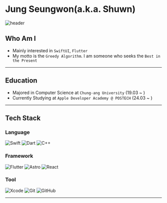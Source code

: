 # Jung Seungwon(a.k.a. Shuwn)
![header](https://capsule-render.vercel.app/api?type=venom&color=e5a0a6&height=300&section=header&text=I\'m%20a%20Greedy%20Developer%20&fontSize=40&desc=I%20do%20my%20best%20in%20all%20my%20\'Current\'
)

## Who Am I
- Mainly interested in `SwiftUI`, `Flutter`
- My motto is the `Greedy Algorithm`. I am someone who seeks the `Best in the Present`
***

## Education
- Majored in Computer Science at `Chung-ang University` (19.03 ~ )
- Currently Studying at `Apple Developer Academy @ POSTECH` (24.03 ~ )
***

## Tech Stack
### Language
![Swift](https://img.shields.io/badge/swift-F54A2A?style=for-the-badge&logo=swift&logoColor=white)
![Dart](https://img.shields.io/badge/dart-%230175C2.svg?style=for-the-badge&logo=dart&logoColor=white)
![C++](https://img.shields.io/badge/c++-%2300599C.svg?style=for-the-badge&logo=c%2B%2B&logoColor=white)

### Framework
![Flutter](https://img.shields.io/badge/Flutter-%2302569B.svg?style=for-the-badge&logo=Flutter&logoColor=white)
![Astro](https://img.shields.io/badge/astro-%232C2052.svg?style=for-the-badge&logo=astro&logoColor=white)
![React](https://img.shields.io/badge/react-%2320232a.svg?style=for-the-badge&logo=react&logoColor=%2361DAFB)

### Tool
![Xcode](https://img.shields.io/badge/Xcode-007ACC?style=for-the-badge&logo=Xcode&logoColor=white)
![Git](https://img.shields.io/badge/git-%23F05033.svg?style=for-the-badge&logo=git&logoColor=white)
![GitHub](https://img.shields.io/badge/github-%23121011.svg?style=for-the-badge&logo=github&logoColor=white)
***

<!--
**frankwon11/frankwon11** is a ✨ _special_ ✨ repository because its `README.md` (this file) appears on your GitHub profile.

Here are some ideas to get you started:

- 🔭 I’m currently working on ...
- 🌱 I’m currently learning ...
- 👯 I’m looking to collaborate on ...
- 🤔 I’m looking for help with ...
- 💬 Ask me about ...
- 📫 How to reach me: ...
- 😄 Pronouns: ...
- ⚡ Fun fact: ...
-->
